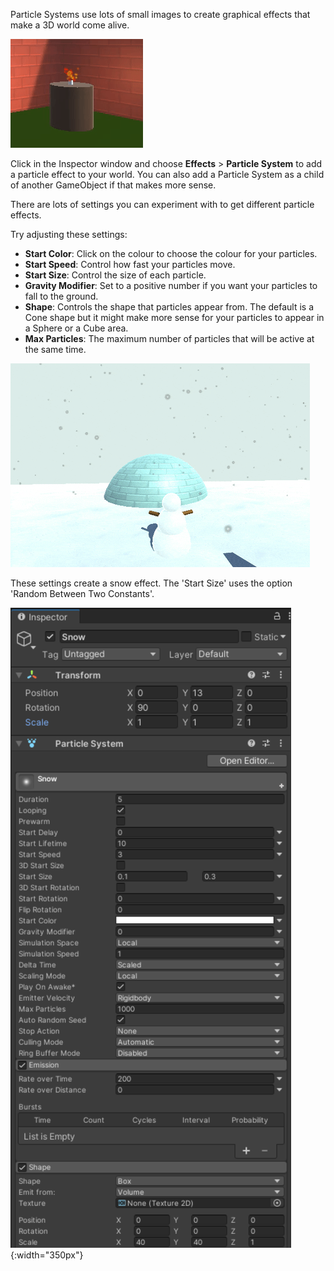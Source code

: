 Particle Systems use lots of small images to create graphical effects that make a 3D world come alive. 

![An animated gif showing a candle with red and orange particles to represent a flickering flame.](images/flame-particle.gif)

Click in the Inspector window and choose **Effects** > **Particle System** to add a particle effect to your world. You can also add a Particle System as a child of another GameObject if that makes more sense. 

There are lots of settings you can experiment with to get different particle effects. 

Try adjusting these settings:
+ **Start Color**: Click on the colour to choose the colour for your particles. 
+ **Start Speed**: Control how fast your particles move. 
+ **Start Size**: Control the size of each particle. 
+ **Gravity Modifier**: Set to a positive number if you want your particles to fall to the ground. 
+ **Shape**: Controls the shape that particles appear from. The default is a Cone shape but it might make more sense for your particles to appear in a Sphere or a Cube area. 
+ **Max Particles**: The maximum number of particles that will be active at the same time. 

![Animated gif showing the Game view of the snow scene with a Particle System providing a snow effect.](images/snow-particles.gif)

These settings create a snow effect. The 'Start Size' uses the option 'Random Between Two Constants'.

![Snow particle settings with y position set to 13, x rotation set to 90, Shape set to Box with x scale set to 40 and y scale set to 40, Emission Rate over time set to 200,  Start lifetime set to 10, Star speed set to 3 and Start size set to between constants 0.1 to 0.3.](images/snow-particle-settings.png){:width="350px"}
